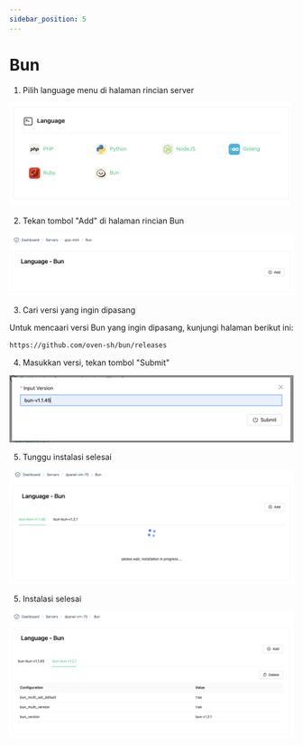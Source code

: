 ```yaml
---
sidebar_position: 5
---
```


# Bun

1. Pilih language menu di halaman rincian server

![Lang Menu](./../../../../assets/programming-lang-menu.png)

2. Tekan tombol "Add" di halaman rincian Bun

![Lang Detail](./../../../../assets/bun-detail.png)

3. Cari versi yang ingin dipasang

Untuk mencaari versi Bun yang ingin dipasang, kunjungi halaman berikut ini:

```sh
https://github.com/oven-sh/bun/releases
```

4. Masukkan versi, tekan tombol "Submit"

![Lang Version](./../../../../assets/bun-version.png)

5. Tunggu instalasi selesai

![Lang Installation](./../../../../assets/bun-install-progress.png)

5. Instalasi selesai

![Lang Installed](./../../../../assets/bun-installed.png)
